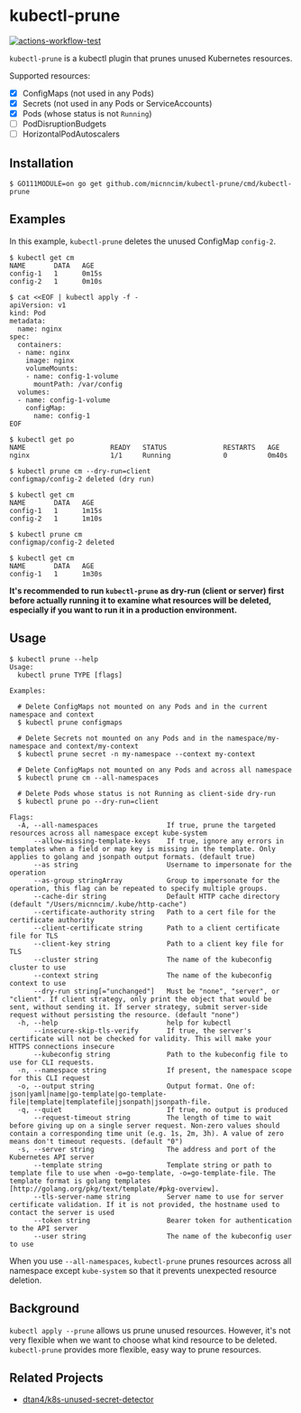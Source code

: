 # kubectl-prune

[![actions-workflow-test][actions-workflow-test-badge]][actions-workflow-test]

`kubectl-prune` is a kubectl plugin that prunes unused Kubernetes resources.

Supported resources:

- [x] ConfigMaps (not used in any Pods)
- [x] Secrets (not used in any Pods or ServiceAccounts)
- [x] Pods (whose status is not `Running`)
- [ ] PodDisruptionBudgets
- [ ] HorizontalPodAutoscalers

## Installation

```
$ GO111MODULE=on go get github.com/micnncim/kubectl-prune/cmd/kubectl-prune
```

## Examples

In this example, `kubectl-prune` deletes the unused ConfigMap `config-2`.

```console
$ kubectl get cm
NAME       DATA   AGE
config-1   1      0m15s
config-2   1      0m10s

$ cat <<EOF | kubectl apply -f -
apiVersion: v1
kind: Pod
metadata:
  name: nginx
spec:
  containers:
  - name: nginx
    image: nginx
    volumeMounts:
    - name: config-1-volume
      mountPath: /var/config
  volumes:
  - name: config-1-volume
    configMap:
      name: config-1
EOF

$ kubectl get po
NAME                     READY   STATUS              RESTARTS   AGE
nginx                    1/1     Running             0          0m40s

$ kubectl prune cm --dry-run=client
configmap/config-2 deleted (dry run)

$ kubectl get cm
NAME       DATA   AGE
config-1   1      1m15s
config-2   1      1m10s

$ kubectl prune cm
configmap/config-2 deleted

$ kubectl get cm
NAME       DATA   AGE
config-1   1      1m30s
```

**It's recommended to run `kubectl-prune` as dry-run (client or server) first before actually running it to examine what resources will be deleted, especially if you want to run it in a production environment.**

## Usage

```console
$ kubectl prune --help
Usage:
  kubectl prune TYPE [flags]

Examples:

  # Delete ConfigMaps not mounted on any Pods and in the current namespace and context
  $ kubectl prune configmaps

  # Delete Secrets not mounted on any Pods and in the namespace/my-namespace and context/my-context
  $ kubectl prune secret -n my-namespace --context my-context

  # Delete ConfigMaps not mounted on any Pods and across all namespace
  $ kubectl prune cm --all-namespaces

  # Delete Pods whose status is not Running as client-side dry-run
  $ kubectl prune po --dry-run=client

Flags:
  -A, --all-namespaces                 If true, prune the targeted resources across all namespace except kube-system
      --allow-missing-template-keys    If true, ignore any errors in templates when a field or map key is missing in the template. Only applies to golang and jsonpath output formats. (default true)
      --as string                      Username to impersonate for the operation
      --as-group stringArray           Group to impersonate for the operation, this flag can be repeated to specify multiple groups.
      --cache-dir string               Default HTTP cache directory (default "/Users/micnncim/.kube/http-cache")
      --certificate-authority string   Path to a cert file for the certificate authority
      --client-certificate string      Path to a client certificate file for TLS
      --client-key string              Path to a client key file for TLS
      --cluster string                 The name of the kubeconfig cluster to use
      --context string                 The name of the kubeconfig context to use
      --dry-run string[="unchanged"]   Must be "none", "server", or "client". If client strategy, only print the object that would be sent, without sending it. If server strategy, submit server-side request without persisting the resource. (default "none")
  -h, --help                           help for kubectl
      --insecure-skip-tls-verify       If true, the server's certificate will not be checked for validity. This will make your HTTPS connections insecure
      --kubeconfig string              Path to the kubeconfig file to use for CLI requests.
  -n, --namespace string               If present, the namespace scope for this CLI request
  -o, --output string                  Output format. One of: json|yaml|name|go-template|go-template-file|template|templatefile|jsonpath|jsonpath-file.
  -q, --quiet                          If true, no output is produced
      --request-timeout string         The length of time to wait before giving up on a single server request. Non-zero values should contain a corresponding time unit (e.g. 1s, 2m, 3h). A value of zero means don't timeout requests. (default "0")
  -s, --server string                  The address and port of the Kubernetes API server
      --template string                Template string or path to template file to use when -o=go-template, -o=go-template-file. The template format is golang templates [http://golang.org/pkg/text/template/#pkg-overview].
      --tls-server-name string         Server name to use for server certificate validation. If it is not provided, the hostname used to contact the server is used
      --token string                   Bearer token for authentication to the API server
      --user string                    The name of the kubeconfig user to use

```

When you use `--all-namespaces`, `kubectl-prune` prunes resources across all namespace except `kube-system` so that it prevents unexpected resource deletion.

## Background

`kubectl apply --prune` allows us prune unused resources.
However, it's not very flexible when we want to choose what kind resource to be deleted.
`kubectl-prune` provides more flexible, easy way to prune resources.

## Related Projects

- [dtan4/k8s-unused-secret-detector](https://github.com/dtan4/k8s-unused-secret-detector)

<!-- badge links -->

[actions-workflow-test]: https://github.com/micnncim/kubectl-prune/actions?query=workflow%3ATest
[actions-workflow-test-badge]: https://img.shields.io/github/workflow/status/micnncim/kubectl-prune/Test?label=Test&style=for-the-badge&logo=github
